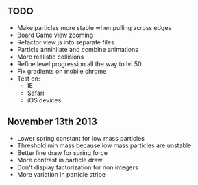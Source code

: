 TODO
----------
* Make particles more stable when pulling across edges
* Board Game view zooming
* Refactor view.js into separate files
* Particle annihilate and combine animations
* More realistic collisions
* Refine level progression all the way to lvl 50
* Fix gradients on mobile chrome
* Test on:
  * IE
  * Safari
  * iOS devices


November 13th 2013
----------
* Lower spring constant for low mass particles
* Threshold min mass because low mass particles are unstable
* Better line draw for spring force
* More contrast in particle draw
* Don't display factorization for non integers
* More variation in particle stripe
